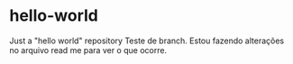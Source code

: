 # hello-world
Just a "hello world" repository
Teste de branch. Estou fazendo alterações no arquivo read me para ver o que ocorre.
